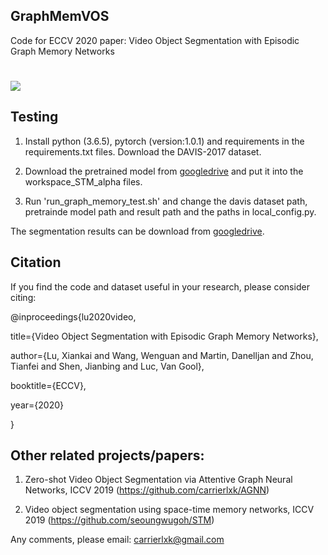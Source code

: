 ## GraphMemVOS
Code for ECCV 2020 paper: Video Object Segmentation with Episodic Graph Memory Networks
#
![](../master/eccv-framework.png)

## Testing
1. Install python (3.6.5), pytorch (version:1.0.1) and requirements in the requirements.txt files. Download the DAVIS-2017 dataset.

2. Download the pretrained model from [googledrive](https://drive.google.com/file/d/1HO6wlhAYSuBDx4Cnb8efQyLs357ycDz2/view?usp=sharing) and put it into the workspace_STM_alpha files. 

3. Run 'run_graph_memory_test.sh' and change the davis dataset path, pretrainde model path and result path and the paths in local_config.py.

The segmentation results can be download from [googledrive](https://drive.google.com/file/d/1CYDtlQNlq2ZEKI29LLOb8TZq4eSpiRPJ/view?usp=sharing).

## Citation

If you find the code and dataset useful in your research, please consider citing:

@inproceedings{lu2020video,

 title={Video Object Segmentation with Episodic Graph Memory Networks},
 
 author={Lu, Xiankai and Wang, Wenguan and Martin, Danelljan and Zhou, Tianfei and Shen, Jianbing and Luc, Van Gool},
 
 booktitle={ECCV},
 
 year={2020}
 
}

## Other related projects/papers:

1. Zero-shot Video Object Segmentation via Attentive Graph Neural Networks, ICCV 2019 (https://github.com/carrierlxk/AGNN) 

2. Video object segmentation using space-time memory networks, ICCV 2019 (https://github.com/seoungwugoh/STM)


Any comments, please email: carrierlxk@gmail.com



